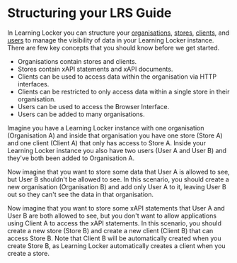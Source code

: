 ---
---

# Structuring your LRS Guide
In Learning Locker you can structure your [organisations](https://ht2ltd.zendesk.com/hc/en-us/articles/115000904505-Managing-your-Organisations), [stores](https://ht2ltd.zendesk.com/hc/en-us/articles/115000893009-Managing-your-Learning-Record-Stores), [clients](https://ht2ltd.zendesk.com/hc/en-us/articles/115000951445-Managing-your-Clients), and [users](https://ht2ltd.zendesk.com/hc/en-us/articles/115000894529-Managing-your-Users) to manage the visibility of data in your Learning Locker instance. There are few key concepts that you should know before we get started.

- Organisations contain stores and clients.
- Stores contain xAPI statements and xAPI documents.
- Clients can be used to access data within the organisation via HTTP interfaces.
- Clients can be restricted to only access data within a single store in their organisation.
- Users can be used to access the Browser Interface.
- Users can be added to many organisations.

Imagine you have a Learning Locker instance with one organisation (Organisation A) and inside that organisation you have one store (Store A) and one client (Client A) that only has access to Store A. Inside your Learning Locker instance you also have two users (User A and User B) and they've both been added to Organisation A.

Now imagine that you want to store some data that User A is allowed to see, but User B shouldn't be allowed to see. In this scenario, you should create a new organisation (Organisation B) and add only User A to it, leaving User B out so they can't see the data in that organisation.

Now imagine that you want to store some xAPI statements that User A and User B are both allowed to see, but you don't want to allow applications using Client A to access the xAPI statements. In this scenario, you should create a new store (Store B) and create a new client (Client B) that can access Store B. Note that Client B will be automatically created when you create Store B, as Learning Locker automatically creates a client when you create a store.
